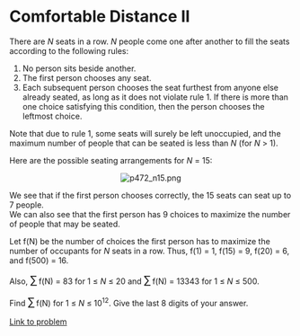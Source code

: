 # Comfortable Distance II

<p>There are <var>N</var> seats in a row. <var>N</var> people come one after another to fill the seats according to the following rules:
</p><ol><li>No person sits beside another.</li>
<li>The first person chooses any seat.</li>
<li>Each subsequent person chooses the seat furthest from anyone else already seated, as long as it does not violate rule 1. If there is more than one choice satisfying this condition, then the person chooses the leftmost choice.</li>
</ol><p>Note that due to rule 1, some seats will surely be left unoccupied, and the maximum number of people that can be seated is less than <var>N</var> (for <var>N</var> &gt; 1).</p>

<p>Here are the possible seating arrangements for <var>N</var> = 15:
</p><p align="center"><img src="project/images/p472_n15.png" class="dark_img" alt="p472_n15.png" /></p>


<p>We see that if the first person chooses correctly, the 15 seats can seat up to 7 people.<br />
We can also see that the first person has 9 choices to maximize the number of people that may be seated.</p>

<p>Let f(N) be the number of choices the first person has to maximize the number of occupants for <var>N</var> seats in a row. Thus, f(1) = 1, f(15) = 9, f(20) = 6, and f(500) = 16.</p>

<p>Also, <span style="font-size:larger;"><span style="font-size:larger;">∑</span></span> f(N) = 83 for 1 ≤ <var>N</var> ≤ 20 and  <span style="font-size:larger;"><span style="font-size:larger;">∑</span></span> f(N) = 13343 for 1 ≤ <var>N</var> ≤ 500.</p>

<p>Find <span style="font-size:larger;"><span style="font-size:larger;">∑</span></span> f(N) for 1 ≤ <var>N</var> ≤ 10<sup>12</sup>. Give the last 8 digits of your answer.</p>


[Link to problem](https://projecteuler.net/problem=472)
